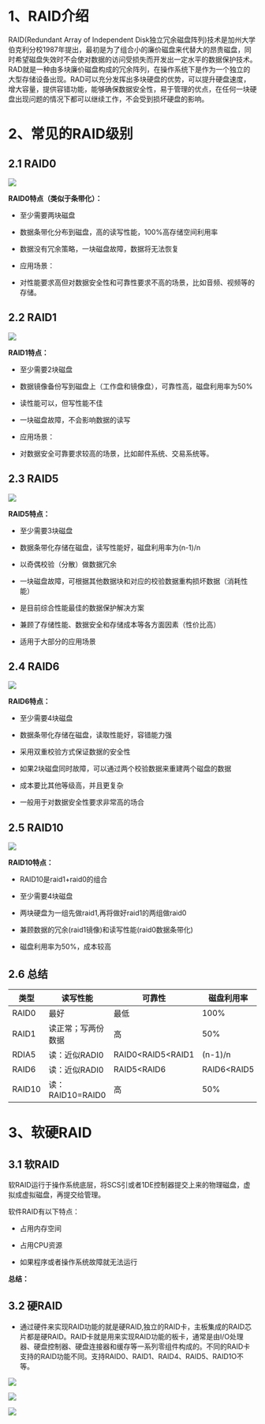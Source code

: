 # 1、RAID介绍

RAID(Redundant Array of Independent Disk独立冗余磁盘阵列)技术是加州大学伯克利分校1987年提出，最初是为了组合小的廉价磁盘来代替大的昂贵磁盘，同时希望磁盘失效时不会使对数据的访问受损失而开发出一定水平的数据保护技术。RAD就是一种由多块廉价磁盘构成的冗余阵列，在操作系统下是作为一个独立的大型存储设备出现。RAD可以充分发挥出多块硬盘的优势，可以提升硬盘速度，增大容量，提供容错功能，能够确保数据安全性，易于管理的优点，在任何一块硬盘出现问题的情况下都可以继续工作，不会受到损坏硬盘的影响。

# 2、常见的RAID级别

## 2.1 RAID0

![](images/WEBRESOURCEd53813a27fcd80f2d29c6518a01835db截图.png)

**RAID0特点（类似于条带化）：**

- 至少需要两块磁盘

- 数据条带化分布到磁盘，高的读写性能，100%高存储空间利用率

- 数据没有冗余策略，一块磁盘故障，数据将无法恢复

- 应用场景：

- 对性能要求高但对数据安全性和可靠性要求不高的场景，比如音频、视频等的存储。

## 2.2 RAID1 

![](images/WEBRESOURCE14e4b2e11bec8ae630f94fa02df9cfe8截图.png)

**RAID1特点：**

- 至少需要2块磁盘

- 数据镜像备份写到磁盘上（工作盘和镜像盘），可靠性高，磁盘利用率为50%

- 读性能可以，但写性能不佳

- 一块磁盘故障，不会影响数据的读写

- 应用场景：

- 对数据安全可靠要求较高的场景，比如邮件系统、交易系统等。

## 2.3 RAID5

![](images/WEBRESOURCEbd57dead5af8c2b750e999b002d206a9截图.png)

**RAID5特点：**

- 至少需要3块磁盘

- 数据条带化存储在磁盘，读写性能好，磁盘利用率为(n-1)/n

- 以奇偶校验（分散）做数据冗余

- 一块磁盘故障，可根据其他数据块和对应的校验数据重构损坏数据（消耗性能）

- 是目前综合性能最佳的数据保护解决方案

- 兼顾了存储性能、数据安全和存储成本等各方面因素（性价比高）

- 适用于大部分的应用场景

## 2.4 RAID6

![](images/WEBRESOURCEacf737241bdc70aa87caca483daab2e0截图.png)

**RAID6特点：**

- 至少需要4块磁盘

- 数据条带化存储在磁盘，读取性能好，容错能力强

- 采用双重校验方式保证数据的安全性

- 如果2块磁盘同时故障，可以通过两个校验数据来重建两个磁盘的数据

- 成本要比其他等级高，并且更复杂

- 一般用于对数据安全性要求非常高的场合

## 2.5 RAID10

![](images/WEBRESOURCEa7d2b16ea6bb944f61a2a21070a604f1截图.png)

**RAID10特点：**

- RAID10是raid1+raid0的组合

- 至少需要4块磁盘

- 两块硬盘为一组先做raid1,再将做好raid1的两组做raid0

- 兼顾数据的冗余(raid1镜像)和读写性能(raid0数据条带化)

- 磁盘利用率为50%，成本较高

## 2.6 总结

| 类型 | 读写性能 | 可靠性 | 磁盘利用率 | 成本 | 
| -- | -- | -- | -- | -- |
| RAID0 | 最好 | 最低 | 100% | 较低 | 
| RAID1 | 读正常；写两份数据 | 高 | 50% | 高 | 
| RDIA5 | 读：近似RADI0 | RAID0<RAID5<RAID1 | (n-1)/n | RAID0<RAID5<RAID1 | 
| RAID6 | 读：近似RADI0 | RAID5<RAID6 | RAID6<RAID5 | RAID5<RAID6 | 
| RAID10 | 读：RAID10=RAID0 | 高 | 50% | 最高 | 


# 3、软硬RAID

## 3.1 软RAID

软RAID运行于操作系统底层，将SCS引或者1DE控制器提交上来的物理磁盘，虚拟成虚拟磁盘，再提交给管理。

软件RAID有以下特点：

- 占用内存空间

- 占用CPU资源

- 如果程序或者操作系统故障就无法运行

**总结：**

## 3.2 硬RAID

- 通过硬件来实现RAID功能的就是硬RAID,独立的RAID卡，主板集成的RAID芯片都是硬RAID。RAID卡就是用来实现RAID功能的板卡，通常是由I/O处理器、硬盘控制器、硬盘连接器和缓存等一系列零组件构成的。不同的RAID卡支持的RAID功能不同。支持RAID0、RAID1、RAID4、RAID5、RAID1O不等。

![](images/WEBRESOURCE203f091ad18dd5ab03e03e08d1304a84截图.png)

![](images/WEBRESOURCEc0a8086cfaa7ba17d057e7c0f84b2ad8截图.png)

![](images/WEBRESOURCEc65ff01497ee28199b48398f2b3a7cbf截图.png)